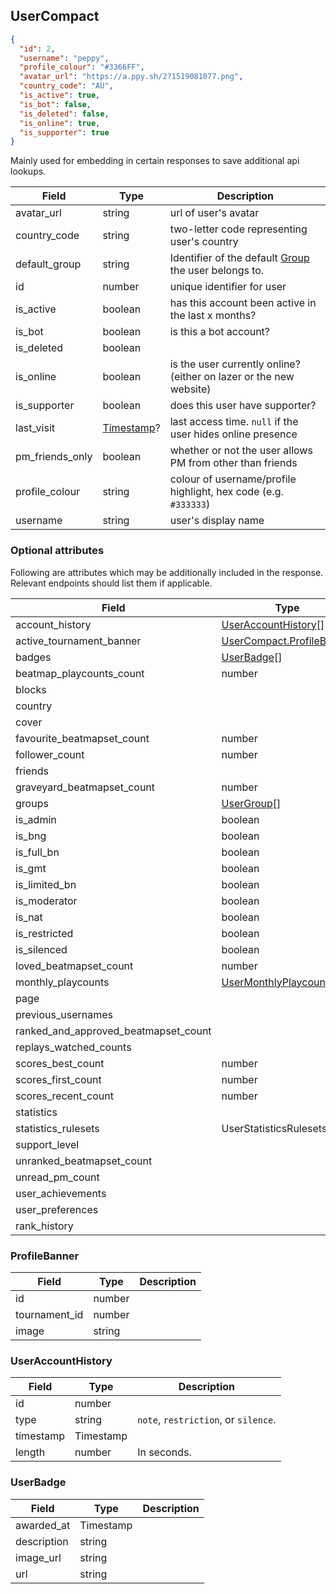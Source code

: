 ## UserCompact
```json
{
  "id": 2,
  "username": "peppy",
  "profile_colour": "#3366FF",
  "avatar_url": "https://a.ppy.sh/2?1519081077.png",
  "country_code": "AU",
  "is_active": true,
  "is_bot": false,
  "is_deleted": false,
  "is_online": true,
  "is_supporter": true
}
```

Mainly used for embedding in certain responses to save additional api lookups.

Field           | Type                      | Description
--------------- | ------------------------- | ----------------------------------------------------------------------
avatar_url      | string                    | url of user's avatar
country_code    | string                    | two-letter code representing user's country
default_group   | string                    | Identifier of the default [Group](#group) the user belongs to.
id              | number                    | unique identifier for user
is_active       | boolean                   | has this account been active in the last x months?
is_bot          | boolean                   | is this a bot account?
is_deleted      | boolean                   ||
is_online       | boolean                   | is the user currently online? (either on lazer or the new website)
is_supporter    | boolean                   | does this user have supporter?
last_visit      | [Timestamp](#timestamp)?  | last access time. `null` if the user hides online presence
pm_friends_only | boolean                   | whether or not the user allows PM from other than friends
profile_colour  | string                    | colour of username/profile highlight, hex code (e.g. `#333333`)
username        | string                    | user's display name

### Optional attributes

Following are attributes which may be additionally included in the response. Relevant endpoints should list them if applicable.

Field                                | Type
-------------------------------------|------------------------------------------------------------------
account_history                      | [UserAccountHistory](#usercompact-useraccounthistory)[]
active_tournament_banner             | [UserCompact.ProfileBanner](#usercompact-profilebanner)
badges                               | [UserBadge](#usercompact-userbadge)[]
beatmap_playcounts_count             | number
blocks                               | |
country                              | |
cover                                | |
favourite_beatmapset_count           | number
follower_count                       | number
friends                              | |
graveyard_beatmapset_count           | number
groups                               | [UserGroup](#usergroup)[]
is_admin                             | boolean
is_bng                               | boolean
is_full_bn                           | boolean
is_gmt                               | boolean
is_limited_bn                        | boolean
is_moderator                         | boolean
is_nat                               | boolean
is_restricted                        | boolean
is_silenced                          | boolean
loved_beatmapset_count               | number
monthly_playcounts                   | [UserMonthlyPlaycount](#usermonthlyplaycount)[]
page                                 | |
previous_usernames                   | |
ranked_and_approved_beatmapset_count | |
replays_watched_counts               | |
scores_best_count                    | number
scores_first_count                   | number
scores_recent_count                  | number
statistics                           | |
statistics_rulesets                  | UserStatisticsRulesets
support_level                        | |
unranked_beatmapset_count            | |
unread_pm_count                      | |
user_achievements                    | |
user_preferences                     | |
rank_history                         | |

<div id="usercompact-profilebanner" data-unique="usercompact-profilebanner"></div>

### ProfileBanner

Field         | Type        | Description
--------------|-------------|------------
id            | number      | |
tournament_id | number      | |
image         | string      | |

<div id="usercompact-useraccounthistory" data-unique="usercompact-useraccounthistory"></div>

### UserAccountHistory

Field       | Type      | Description
------------|-----------|------------
id          | number    | |
type        | string    | `note`, `restriction`, or `silence`.
timestamp   | Timestamp | |
length      | number    | In seconds.

<div id="usercompact-userbadge" data-unique="usercompact-userbadge"></div>

### UserBadge

Field       | Type      | Description
------------|-----------|------------
awarded_at  | Timestamp | |
description | string    | |
image_url   | string    | |
url         | string    | |

